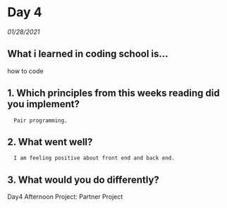 # Day 4
_01/28/2021_

## What i learned in coding school is...
how to code

## 1. Which principles from this weeks reading did you implement?
      Pair programming.

## 2. What went well?
      I am feeling positive about front end and back end.
      
## 3. What would you do differently?
      


Day4 Afternoon Project: Partner Project
